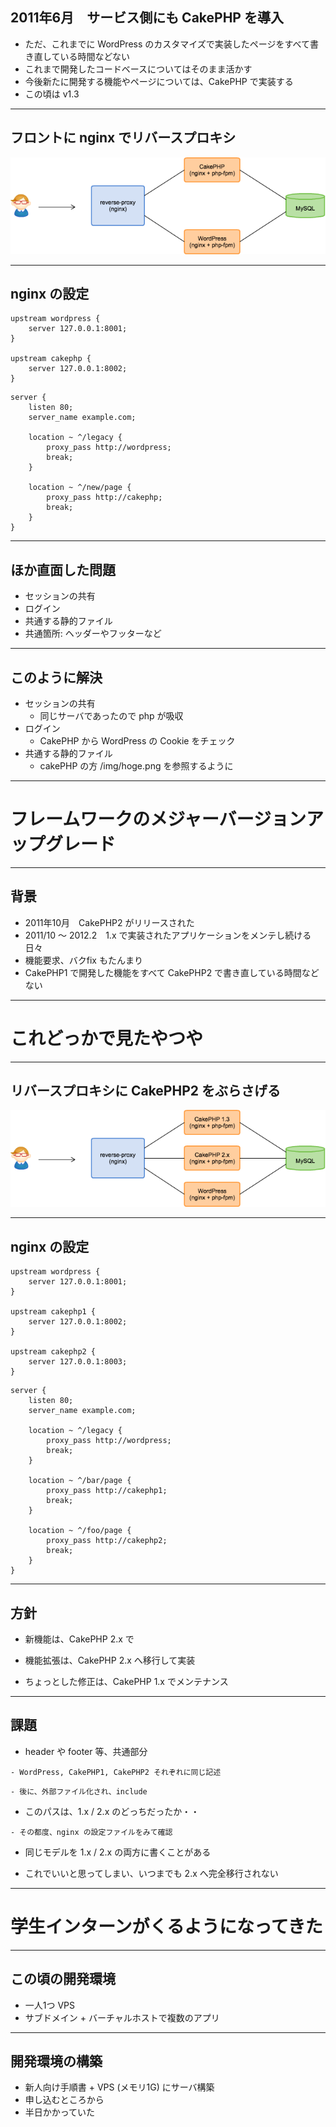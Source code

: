 ## 2011年6月　サービス側にも CakePHP を導入

- ただ、これまでに WordPress のカスタマイズで実装したページをすべて書き直している時間などない
- これまで開発したコードベースについてはそのまま活かす
- 今後新たに開発する機能やページについては、CakePHP で実装する
- この頃は v1.3

---

## フロントに nginx でリバースプロキシ

![画像](img/cakephp-and-wordpress.png)

---

## nginx の設定

```
upstream wordpress {
    server 127.0.0.1:8001;
}

upstream cakephp {
    server 127.0.0.1:8002;
}
```

```
server {
    listen 80;
    server_name example.com;

    location ~ ^/legacy {
        proxy_pass http://wordpress;
        break;
    }

    location ~ ^/new/page {
        proxy_pass http://cakephp;
        break;
    }
}
```

---

## ほか直面した問題
- セッションの共有
- ログイン
- 共通する静的ファイル
- 共通箇所: ヘッダーやフッターなど

---

## このように解決

- セッションの共有
    - 同じサーバであったので php が吸収 
- ログイン
    - CakePHP から WordPress の Cookie をチェック
- 共通する静的ファイル
    - cakePHP の方 /img/hoge.png を参照するように

---

# フレームワークのメジャーバージョンアップグレード

---

## 背景

- 2011年10月　CakePHP2 がリリースされた
- 2011/10 〜 2012.2　1.x で実装されたアプリケーションをメンテし続ける日々
- 機能要求、バクfix もたんまり
- CakePHP1 で開発した機能をすべて CakePHP2 で書き直している時間などない

---

# これどっかで見たやつや

---

## リバースプロキシに CakePHP2 をぶらさげる

![画像](img/cakephp1-and-2-and-wordpress.png)

---

## nginx の設定

```
upstream wordpress {
    server 127.0.0.1:8001;
}

upstream cakephp1 {
    server 127.0.0.1:8002;
}

upstream cakephp2 {
    server 127.0.0.1:8003;
}
```

```
server {
    listen 80;
    server_name example.com;

    location ~ ^/legacy {
        proxy_pass http://wordpress;
        break;
    }

    location ~ ^/bar/page {
        proxy_pass http://cakephp1;
        break;
    }

    location ~ ^/foo/page {
        proxy_pass http://cakephp2;
        break;
    }
}
```

---

## 方針

- 新機能は、CakePHP 2.x で
<!-- .element: class="fragment" data-fragment-index="1" -->

- 機能拡張は、CakePHP 2.x へ移行して実装
<!-- .element: class="fragment" data-fragment-index="2" -->

- ちょっとした修正は、CakePHP 1.x でメンテナンス
<!-- .element: class="fragment" data-fragment-index="3" -->

---

## 課題

- header や footer 等、共通部分
<!-- .element: class="fragment" data-fragment-index="1" -->

    - WordPress, CakePHP1, CakePHP2 それぞれに同じ記述
<!-- .element: class="fragment" data-fragment-index="2" -->

    - 後に、外部ファイル化され、include
<!-- .element: class="fragment" data-fragment-index="3" -->

- このパスは、1.x / 2.x のどっちだったか・・
<!-- .element: class="fragment" data-fragment-index="4" -->

    - その都度、nginx の設定ファイルをみて確認
<!-- .element: class="fragment" data-fragment-index="5" -->

- 同じモデルを 1.x / 2.x の両方に書くことがある
<!-- .element: class="fragment" data-fragment-index="6" -->

- これでいいと思ってしまい、いつまでも 2.x へ完全移行されない
<!-- .element: class="fragment" data-fragment-index="7" -->

---

# 学生インターンがくるようになってきた

---

## この頃の開発環境

- 一人1つ VPS
- サブドメイン + バーチャルホストで複数のアプリ

---

## 開発環境の構築

- 新人向け手順書 + VPS (メモリ1G) にサーバ構築
- 申し込むところから
- 半日かかっていた
